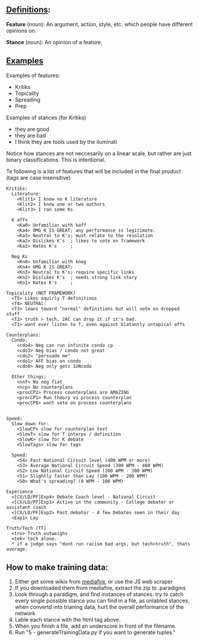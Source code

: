 ## <u>Definitions</u>:
**Feature** (noun): An argument, action, style, etc. which people have different opinions on.

**Stance** (noun): An opinion of a feature.
## <u>Examples</u>
Examples of features:
* Kritiks
* Topicality
* Spreading
* Prep

Examples of stances (for Kritiks)
* they are good
* they are bad
* I think they are tools used by the iluminati

Notice how stances are not neccesarily on a linear scale, but rather are just binary classifications. This is intentional.

Te following is a list of features that will be included in the final product (tags are case insensitive)
```
Kritiks:
  Literature:
    <Klit1> I know no K literature
    <Klit2> I know one or two authors
    <Klit3> I ran some Ks

  K affs
    <Ka0> Unfamiliar with kaff
    <Ka4> OMG K IS GREAT; any performance is legitimate.
    <Ka3> Neutral to K's; must relate to the resolution
    <Ka2> Dislikes K's  ; likes to vote on framework 
    <Ka1> Hates K's     ; 

  Neg Ks
    <Kn0> Unfamiliar with kneg
    <Kn4> OMG K IS GREAT;
    <Kn3> Neutral to K's; require specific links
    <Kn2> Dislikes K's  ; needs strong link story
    <Kn1> Hates K's     ;

Topicality (NOT FRAMEWORK)
  <T5> Likes squirly T definitinos
  <T4> NEUTRAl:
  <T3> leans toward "normal" definitions but will vote on dropped stuff
  <T2> truth > tech, 2AC can drop it if it's bad.
  <T1> wont ever listen to T, even agaisnt blatantly untopical affs

Counterplans:
  Condo:
    <cdo4> Neg can run infinite condo cp
    <cdo3> Neg bias / condo not great
    <cdo2> "persuade me"
    <cdo1> AFF bias on condo
    <cdo0> Neg only gets 1UNcodo

  Other things:
    <nnf> No neg fiat
    <ncp> No counterplans
    <procCP2> Process counterplans are AMAZING
    <procCP1> Run theory vs process counterplan
    <procCP0> wont vote on process counterplans


Speed:
  Slow down for:
    <SlowCP> slow for counterplan text
    <SlowT> slow for T interps / definition
    <SlowK> slow for K debate
    <SlowTags> slow for tags
  
  Speed:
    <S4> Fast National Circuit level (400 WPM or more)
    <S3> Average National Circuit Speed (300 WPM - 400 WPM)
    <S2> Low National Circuit Speed (200 WPM - 300 WPM)
    <S1> Slightly faster than Lay (100 WPM - 200 WPM)
    <S0> What's spreading? (0 WPM - 100 WPM)

Experience
  <[CX/LD/PF]Exp4> Debate Coach level - National Circuit 
  <[CX/LD/PF]Exp3> Active in the community - College debater or assistant coach 
  <[CX/LD/PF]Exp2> Past debator - A few Debates seen in their day
  <Exp1> Lay

Truth/Tech (TT)
  <tru> Truth outweighs
  <tek> tech alone.
  * if a judge says "dont run racism bad args, but tech>truth", thats average.
```

## How to make training data:
1. Either get some wikis from [mediafire](http://www.mediafire.com/file/lv2ha24fxj6ji1n/paradigms.zip), or use the JS web scraper 
2. If you downloaded them from mediafire, extract the zip to .paradigms
3. Look through a paradigm, and find instances of stances. try to catch every single possible stance you can find in a file, as unlabled stances, when convertd into trianing data, hurt the overall performance of the network.
4. Lable each stance with the html tag above.
5. When you finish a file, add an underscore in front of the filename.
6. Run "5 - generateTrainingData.py if you want to generate tuples."
